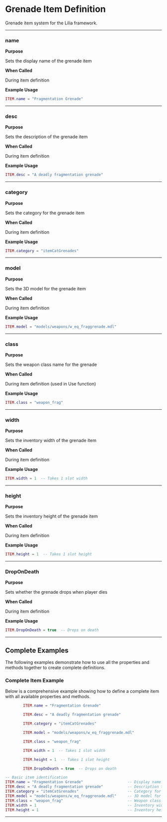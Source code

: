 # Grenade Item Definition

Grenade item system for the Lilia framework.

---

### name

**Purpose**

Sets the display name of the grenade item

**When Called**

During item definition

**Example Usage**

```lua
ITEM.name = "Fragmentation Grenade"

```

---

### desc

**Purpose**

Sets the description of the grenade item

**When Called**

During item definition

**Example Usage**

```lua
ITEM.desc = "A deadly fragmentation grenade"

```

---

### category

**Purpose**

Sets the category for the grenade item

**When Called**

During item definition

**Example Usage**

```lua
ITEM.category = "itemCatGrenades"

```

---

### model

**Purpose**

Sets the 3D model for the grenade item

**When Called**

During item definition

**Example Usage**

```lua
ITEM.model = "models/weapons/w_eq_fraggrenade.mdl"

```

---

### class

**Purpose**

Sets the weapon class name for the grenade

**When Called**

During item definition (used in Use function)

**Example Usage**

```lua
ITEM.class = "weapon_frag"

```

---

### width

**Purpose**

Sets the inventory width of the grenade item

**When Called**

During item definition

**Example Usage**

```lua
ITEM.width = 1  -- Takes 1 slot width

```

---

### height

**Purpose**

Sets the inventory height of the grenade item

**When Called**

During item definition

**Example Usage**

```lua
ITEM.height = 1  -- Takes 1 slot height

```

---

### DropOnDeath

**Purpose**

Sets whether the grenade drops when player dies

**When Called**

During item definition

**Example Usage**

```lua
ITEM.DropOnDeath = true  -- Drops on death

```

---

## Complete Examples

The following examples demonstrate how to use all the properties and methods together to create complete definitions.

### Complete Item Example

Below is a comprehensive example showing how to define a complete item with all available properties and methods.

```lua
        ITEM.name = "Fragmentation Grenade"

        ITEM.desc = "A deadly fragmentation grenade"

        ITEM.category = "itemCatGrenades"

        ITEM.model = "models/weapons/w_eq_fraggrenade.mdl"

        ITEM.class = "weapon_frag"

        ITEM.width = 1  -- Takes 1 slot width

        ITEM.height = 1  -- Takes 1 slot height

        ITEM.DropOnDeath = true  -- Drops on death

-- Basic item identification
ITEM.name = "Fragmentation Grenade"                    -- Display name shown to players
ITEM.desc = "A deadly fragmentation grenade"           -- Description text
ITEM.category = "itemCatGrenades"                      -- Category for inventory sorting
ITEM.model = "models/weapons/w_eq_fraggrenade.mdl"     -- 3D model for the grenade
ITEM.class = "weapon_frag"                             -- Weapon class to give when used
ITEM.width = 1                                         -- Inventory width (1 slot)
ITEM.height = 1                                        -- Inventory height (1 slot)

```

---

